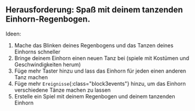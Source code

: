 ## Herausforderung: Spaß mit deinem tanzenden Einhorn-Regenbogen.

Ideen:

1. Mache das Blinken deines Regenbogens und das Tanzen deines Einhorns schneller
2. Bringe deinem Einhorn einen neuen Tanz bei (spiele mit Kostümen und Geschwindigkeiten herum)
3. Füge mehr Taster hinzu und lass das Einhorn für jeden einen anderen Tanz machen
4. Füge mehr `Ereignisse`{:class="block3events"} hinzu, um das Einhorn verschiedene Tänze machen zu lassen
5. Erstelle ein Spiel mit deinem Regenbogen und deinem tanzenden Einhorn